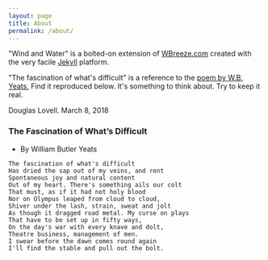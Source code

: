 ```yaml
---
layout: page
title: About
permalink: /about/
---
```


"Wind and Water" is a bolted-on extension of
[WBreeze.com](http://wbreeze.com/) created with the very
facile [Jekyll](https://jekyllrb.com/) platform.

"The fascination of what's difficult" is a reference to the
[poem by W.B. Yeats.](
https://www.poetryfoundation.org/poems/43286/the-fascination-of-whats-difficult)
Find it reproduced below.
It's something to think about. Try to keep it real.

Douglas Lovell.
March 8, 2018

### The Fascination of What’s Difficult
- By William Butler Yeats

```
The fascination of what's difficult
Has dried the sap out of my veins, and rent
Spontaneous joy and natural content
Out of my heart. There's something ails our colt
That must, as if it had not holy blood
Nor on Olympus leaped from cloud to cloud,
Shiver under the lash, strain, sweat and jolt
As though it dragged road metal. My curse on plays
That have to be set up in fifty ways,
On the day's war with every knave and dolt,
Theatre business, management of men.
I swear before the dawn comes round again
I'll find the stable and pull out the bolt.
```
